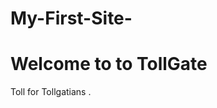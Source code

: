 # My-First-Site-
<!DOCTYPE html>
<html lang="en">
<head>
  <meta charset="UTF-8">
  <meta name="viewport" content="width=device-width, initial-scale=1.0">
</head>
<body>
  <div class="container">
    <h1>Welcome to to TollGate</h1>
    <p>Toll for Tollgatians .</p>
  </div>
</body>
</html>
